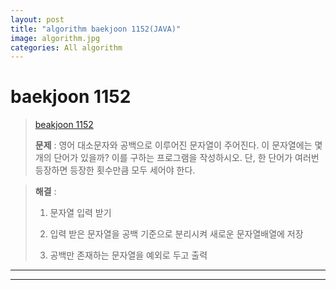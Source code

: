 ```yaml
---  
layout: post  
title: "algorithm baekjoon 1152(JAVA)"  
image: algorithm.jpg  
categories: All algorithm  
---  
```


# baekjoon 1152  

> [beakjoon 1152](https://www.acmicpc.net/problem/1152)  
>   
> **문제** :  영어 대소문자와 공백으로 이루어진 문자열이 주어진다. 이 문자열에는 몇개의 단어가 있을까? 이를 구하는 프로그램을 작성하시오. 단, 한 단어가 여러번 등장하면 등장한 횟수만큼 모두 세어야 한다.

> **해결** :  
> 1. 문자열 입력 받기  
> 
> 2. 입력 받은 문자열을 공백 기준으로 분리시켜 새로운 문자열배열에 저장  
> 
> 3. 공백만 존재하는 문자열을 예외로 두고 출력  

---  

<script src="https://gist.github.com/nnlog/b33cd0323d7f89658d63fb4822347354.js"></script>  

---   
